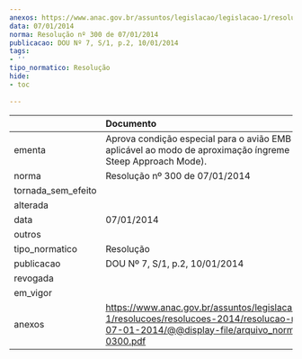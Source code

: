 ```yaml
---
anexos: https://www.anac.gov.br/assuntos/legislacao/legislacao-1/resolucoes/resolucoes-2014/resolucao-no-300-de-07-01-2014/@@display-file/arquivo_norma/RA2014-0300.pdf
data: 07/01/2014
norma: Resolução nº 300 de 07/01/2014
publicacao: DOU Nº 7, S/1, p.2, 10/01/2014
tags:
- ''
tipo_normatico: Resolução
hide: 
- toc 
 
---
```


|                    | Documento                                                                                                                                                       |
|:-------------------|:----------------------------------------------------------------------------------------------------------------------------------------------------------------|
| ementa             | Aprova condição especial para o avião EMB-550, aplicável ao modo de aproximação íngreme (SAM - Steep Approach Mode).                                            |
| norma              | Resolução nº 300 de 07/01/2014                                                                                                                                  |
| tornada_sem_efeito |                                                                                                                                                                 |
| alterada           |                                                                                                                                                                 |
| data               | 07/01/2014                                                                                                                                                      |
| outros             |                                                                                                                                                                 |
| tipo_normatico     | Resolução                                                                                                                                                       |
| publicacao         | DOU Nº 7, S/1, p.2, 10/01/2014                                                                                                                                  |
| revogada           |                                                                                                                                                                 |
| em_vigor           |                                                                                                                                                                 |
| anexos             | https://www.anac.gov.br/assuntos/legislacao/legislacao-1/resolucoes/resolucoes-2014/resolucao-no-300-de-07-01-2014/@@display-file/arquivo_norma/RA2014-0300.pdf |